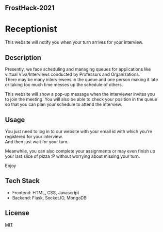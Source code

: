 ## FrostHack-2021

# Receptionist
This website will notify you when your turn arrives for your interview.

## Description
Presently, we face scheduling and managing queues for applications like virtual Viva/Interviews conducted by Professors and Organizations. \
There may be many interviewees in the queue and one person making it late or taking too much time messes up the schedule of others.

This website will show a pop-up message when the interviewer invites you to join the meeting. You will also be able to check your position in the queue so that you can plan your schedule to attend the interview.

## Usage

You just need to log in to our website with your email id with which you're registered for your interview.\
And then just wait for your turn.

Meanwhile, you can also complete your assignments or may even finish up your last slice of pizza :P without worrying about missing your turn.

Enjoy

## Tech Stack

- Frontend: HTML, CSS, Javascript
- Backend: Flask, Socket.IO, MongoDB

<!-- ## Database -->
<!-- 
- There are three MongoDB collections.

![Screenshot from 2021-07-28 17-17-19](https://user-images.githubusercontent.com/54475046/127317371-449393b2-28df-4a33-b7f8-c28347d6e3e2.png) -->


## License

[MIT](https://choosealicense.com/licenses/mit/)
